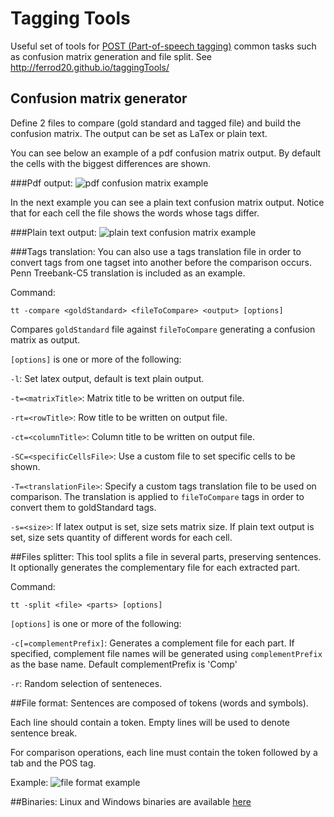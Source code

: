 # Tagging Tools
Useful set of tools for [POST (Part-of-speech tagging)](http://en.wikipedia.org/wiki/Part-of-speech_tagging)  common tasks such as confusion matrix generation and file split. See http://ferrod20.github.io/taggingTools/

## Confusion matrix generator
Define 2 files to compare (gold standard and tagged file) and build the confusion matrix. The output can be set as LaTex or plain text.

You can see below an example of a pdf confusion matrix output. By default the cells with the biggest differences are shown.

###Pdf output:
![pdf confusion matrix example](https://raw.github.com/ferrod20/taggingTools/gh-pages/images/confusionMatrixPdf.png)

In the next example you can see a plain text confusion matrix output. Notice that for each cell the file shows the words whose tags differ.

###Plain text output:
![plain text confusion matrix example](https://raw.github.com/ferrod20/taggingTools/gh-pages/images/plainTextConfusionMatrixComparision.png)

###Tags translation:
You can also use a tags translation file in order to convert tags from one tagset into another before the comparison occurs. Penn Treebank-C5 translation is included as an example.

Command:
```dos
tt -compare <goldStandard> <fileToCompare> <output> [options]
```

Compares `goldStandard` file against `fileToCompare` generating a confusion matrix as output.

`[options]` is one or more of the following:

`-l`: Set latex output, default is text plain output.

`-t=<matrixTitle>`: Matrix title to be written on output file.

`-rt=<rowTitle>`: Row title to be written on output file.

`-ct=<columnTitle>`: Column title to be written on output file.

`-SC=<specificCellsFile>`: Use a custom file to set specific cells to be shown.

`-T=<translationFile>`: Specify a custom tags translation file to be used on comparison. The 
translation is applied to `fileToCompare` tags in order to convert them to goldStandard tags.

`-s=<size>`: If latex output is set, size sets matrix size. If plain text output is set, size sets quantity of different words for each cell.

##Files splitter:
This tool splits a file in several parts, preserving sentences.
It optionally generates the complementary file for each extracted part.

Command:
```dos
tt -split <file> <parts> [options]
```
`[options]` is one or more of the following:

`-c[=complementPrefix]`: Generates a complement file for each part. If specified, complement file names will be generated using `complementPrefix` as the base name. Default complementPrefix is 'Comp'

`-r`: Random selection of senteneces.

##File format:
Sentences are composed of tokens (words and symbols).

Each line should contain a token. Empty lines will be used to denote sentence break.

For comparison operations, each line must contain the token followed by a tab and the POS tag.

Example:
![file format example](https://raw.github.com/ferrod20/taggingTools/gh-pages/images/fileFormat.png)

##Binaries:
Linux and Windows binaries are available [here](https://github.com/ferrod20/taggingTools/tree/binaries)
